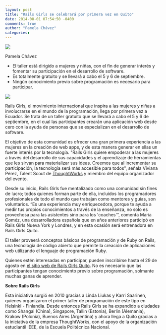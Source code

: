 ```yaml
---
layout: post
title: "Rails Girls se celebrará por primera vez en Quito"
date: 2014-08-01 07:54:50 -0400
comments: true
author: "Pamela Chávez" 
categories: 
---
```


<div id="headshot">
<img src="{{ root_url }}/images/pamelachavez.jpg" id="headshot-photo"/>
<p class="author-name">Pamela Chávez</p>
</div>

<ul>
<li>El taller está dirigido a mujeres y niñas, con el fin de generar interés y fomentar su participación en el desarrollo de software.</li> <li>Es totalmente gratuito y se llevará a cabo el 5 y 6 de septiembre.</li> <li>Ningún conocimiento previo sobre programación es necesario para participar.</li> </ul>

<!-- more --> 

<div>
<img src="{{ root_url }}/images/railsGirls.jpg" />
</diviv>

Rails Girls, el movimiento internacional que inspira a las mujeres y niñas a involucrarse en el mundo de la programación, llega por primera vez a Ecuador. Se trata de un taller gratuito que se llevará a cabo el 5 y 6 de septiembre, en el cual las participantes crearán una aplicación web desde cero con la ayuda de personas que se especializan en el desarrollo de software.

El objetivo de esta comunidad es ofrecer una gran primera experiencia a las mujeres en la creación de web apps, y de esta manera generar en ellas un fuerte interés por la tecnología. "Rails Girls quiere empoderar a las mujeres a través del desarrollo de sus capacidades y el aprendizaje de herramientas que les sirvan para materializar sus ideas.  Creemos que al incrementar su participación, la tecnología será más accesible para todos", señala Viviana Pérez, Talent Scout de <a href= http://thoughtworks.com>ThoughtWorks</a> y miembro del equipo organizador del evento.

Desde su inicio, Rails Girls fue mentalizado como una comunidad sin fines de lucro; todos quienes forman parte de ella, incluidos los programadores profesionales de todo el mundo que trabajan como mentores y guías, son  voluntarios. “Es una experiencia muy enriquecedora, porque te ayuda a medir tus propios conocimientos a través de la enseñanza, no solo es provechosa para las asistentes sino para los 'coaches'”, comenta María Goméz, una desarrolladora española que en años anteriores participó en Rails Girls Nueva York y Londres, y en esta ocasión será entrenadora en Rails Girls Quito.

El taller proveerá conceptos básicos de programación y de Ruby on Rails, una tecnología de código abierto que permite la creación de aplicaciones web utilizando el lenguaje de programación Ruby. 

Quienes estén interesadas en participar, pueden inscribirse hasta el 29 de agosto en <a href= http://railsgirls.com/quito>el sitio web de Rails Girls Quito</a>. No es necesario que las participantes tengan conocimiento previo sobre programación, solmante muchas ganas de aprender.

<strong>Sobre Rails Girls</strong> 

Esta iniciativa surgió en 2010 gracias a Linda Liukas y Karri Saarinen, quienes organizaron el primer taller de programación de este tipo en Helsinki - Finlandia. Desde entonces Rails Girls se ha expandido a ciudades como Shangai (China), Singapore, Tallin (Estonia), Berlin (Alemania), Krakow (Polonia), Buenos Aires (Argentina) y ahora llega a Quito gracias a la iniciativa de la empresa ThoughtWorks, con el apoyo de la organización estudiantil IEEE, de la Escuela Politécnica Nacional.
